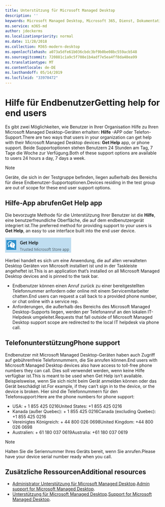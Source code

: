 ```yaml
---
title: Unterstützung für Microsoft Managed Desktop
description: ''
keywords: Microsoft Managed Desktop, Microsoft 365, Dienst, Dokumentation
ms.service: m365-md
author: jdeckerms
ms.localizationpriority: normal
ms.date: 11/28/2018
ms.collection: M365-modern-desktop
ms.openlocfilehash: a073a5dfe61b036cbdc3bf9b0be08bc559acb548
ms.sourcegitcommit: 720881c1a9c5f708e1b4adf7e5ea4ff8da48ea99
ms.translationtype: MT
ms.contentlocale: de-DE
ms.lasthandoff: 05/14/2019
ms.locfileid: "33970472"
---
```

# <a name="getting-help-for-end-users"></a><span data-ttu-id="c4d33-103">Hilfe für Endbenutzer</span><span class="sxs-lookup"><span data-stu-id="c4d33-103">Getting help for end users</span></span>

<span data-ttu-id="c4d33-104">Es gibt zwei Möglichkeiten, wie Benutzer in Ihrer Organisation Hilfe zu Ihren Microsoft Managed Desktop-Geräten erhalten: **Hilfe** -APP oder Telefon-Support.</span><span class="sxs-lookup"><span data-stu-id="c4d33-104">There are two ways that users in your organization can get help with their Microsoft Managed Desktop devices: **Get Help** app, or phone support.</span></span> <span data-ttu-id="c4d33-105">Beide Supportoptionen stehen Benutzern 24 Stunden am Tag, 7 Tage die Woche zur Verfügung.</span><span class="sxs-lookup"><span data-stu-id="c4d33-105">Both of these support options are available to users 24 hours a day, 7 days a week.</span></span> 
>[!NOTE]
><span data-ttu-id="c4d33-106">Geräte, die sich in der Testgruppe befinden, liegen außerhalb des Bereichs für diese Endbenutzer-Supportoptionen.</span><span class="sxs-lookup"><span data-stu-id="c4d33-106">Devices residing in the test group are out of scope for these end user support options.</span></span> 

## <a name="get-help-app"></a><span data-ttu-id="c4d33-107">Hilfe-App abrufen</span><span class="sxs-lookup"><span data-stu-id="c4d33-107">Get Help app</span></span>

<span data-ttu-id="c4d33-108">Die bevorzugte Methode für die Unterstützung Ihrer Benutzer ist die **Hilfe**, eine benutzerfreundliche Oberfläche, die auf dem endbenutzergerät integriert ist.</span><span class="sxs-lookup"><span data-stu-id="c4d33-108">The preferred method for providing support to your users is **Get Help**, an easy to use interface built into the end user device.</span></span>  

![Hilfe erhalten](images/get-help.png)

<span data-ttu-id="c4d33-110">Hierbei handelt es sich um eine Anwendung, die auf allen verwalteten Desktop Geräten von Microsoft installiert ist und in der Taskleiste angeheftet ist.</span><span class="sxs-lookup"><span data-stu-id="c4d33-110">This is an application that’s installed on all Microsoft Managed Desktop devices and is pinned to the task bar.</span></span> 

- <span data-ttu-id="c4d33-111">Endbenutzer können einen Anruf zurück zu einer bereitgestellten Telefonnummer anfordern oder online mit einem Servicemitarbeiter chatten.</span><span class="sxs-lookup"><span data-stu-id="c4d33-111">End users can request a call back to a provided phone number, or chat online with a service rep.</span></span>
- <span data-ttu-id="c4d33-112">Anforderungen, die außerhalb des Bereichs des Microsoft Managed Desktop-Supports liegen, werden per Telefonanruf an den lokalen IT-Helpdesk umgeleitet.</span><span class="sxs-lookup"><span data-stu-id="c4d33-112">Requests that fall outside of Microsoft Managed Desktop support scope are redirected to the local IT helpdesk via phone call.</span></span>  

## <a name="phone-support"></a><span data-ttu-id="c4d33-113">Telefonunterstützung</span><span class="sxs-lookup"><span data-stu-id="c4d33-113">Phone support</span></span>

<span data-ttu-id="c4d33-114">Endbenutzer mit Microsoft Managed Desktop-Geräten haben auch Zugriff auf gebührenfreie Telefonnummern, die Sie anrufen können.</span><span class="sxs-lookup"><span data-stu-id="c4d33-114">End users with Microsoft Managed Desktop devices also have access to toll-free phone numbers they can call.</span></span> <span data-ttu-id="c4d33-115">Dies soll verwendet werden, wenn keine Hilfe verfügbar ist.</span><span class="sxs-lookup"><span data-stu-id="c4d33-115">This is meant to be used when Get Help isn’t available.</span></span> <span data-ttu-id="c4d33-116">Beispielsweise, wenn Sie sich nicht beim Gerät anmelden können oder das Gerät beschädigt ist.</span><span class="sxs-lookup"><span data-stu-id="c4d33-116">For example, if they can’t sign in to the device, or the device is broken.</span></span> <span data-ttu-id="c4d33-117">Hier sind die Telefonnummern für den Telefonsupport:</span><span class="sxs-lookup"><span data-stu-id="c4d33-117">Here are the phone numbers for phone support:</span></span>

- <span data-ttu-id="c4d33-118">USA: + 1 855 425 0216</span><span class="sxs-lookup"><span data-stu-id="c4d33-118">United States: +1 855 425 0216</span></span>
- <span data-ttu-id="c4d33-119">Kanada (außer Quebec): + 1 855 425 0216</span><span class="sxs-lookup"><span data-stu-id="c4d33-119">Canada (excluding Quebec): +1 855 425 0216</span></span>
- <span data-ttu-id="c4d33-120">Vereinigtes Königreich: + 44 800 026 0698</span><span class="sxs-lookup"><span data-stu-id="c4d33-120">United Kingdom: +44 800 026 0698</span></span>
- <span data-ttu-id="c4d33-121">Australien: + 61 180 037 0619</span><span class="sxs-lookup"><span data-stu-id="c4d33-121">Australia: +61 180 037 0619</span></span>

>[!NOTE]
><span data-ttu-id="c4d33-122">Halten Sie die Seriennummer Ihres Geräts bereit, wenn Sie anrufen.</span><span class="sxs-lookup"><span data-stu-id="c4d33-122">Please have your device serial number ready when you call.</span></span> 

## <a name="additional-resources"></a><span data-ttu-id="c4d33-123">Zusätzliche Ressourcen</span><span class="sxs-lookup"><span data-stu-id="c4d33-123">Additional resources</span></span>
- <span data-ttu-id="c4d33-124">[Administrator Unterstützung für Microsoft Managed Desktop](admin-support.md).</span><span class="sxs-lookup"><span data-stu-id="c4d33-124">[Admin support for Microsoft Managed Desktop](admin-support.md).</span></span> 
- <span data-ttu-id="c4d33-125">[Unterstützung für Microsoft Managed Desktop](../service-description/support.md).</span><span class="sxs-lookup"><span data-stu-id="c4d33-125">[Support for Microsoft Managed Desktop](../service-description/support.md).</span></span>

